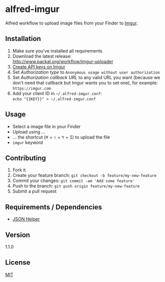 # alfred-imgur

Alfred workflow to upload image files from your Finder to [Imgur](https://imgur.com).

## Installation

1. Make sure you've installed all requirements
2. Download the latest release:  
  <http://www.packal.org/workflow/imgur-uploader>
3. [Create API keys on Imgur](http://api.imgur.com/oauth2/addclient)
 1. Set *Authorization type* to `Anonymous usage without user authorization`
 2. Set *Authorization callback URL* to any valid URL you want (because we don't need that callback but Imgur wants you to set one), for example: `https://imgur.com`
4. Add your client ID in `~/.alfred-imgur.conf`:  
  `echo "{{KEY}}" > ~/.alfred-imgur.conf`

## Usage

* Select a image file in your Finder
* Upload using ...
 * ... the shortcut (<kbd>⌘</kbd> + <kbd>⇧</kbd> + <kbd>⌥</kbd> + <kbd>I</kbd>) to upload the file
 * `imgur` keyword

## Contributing

1. Fork it
2. Create your feature branch: `git checkout -b feature/my-new-feature`
3. Commit your changes: `git commit -am 'Add some feature'`
4. Push to the branch: `git push origin feature/my-new-feature`
5. Submit a pull request

## Requirements / Dependencies

* [JSON Helper](http://www.appstore.com/mac/jsonhelperforapplescript)

## Version

1.1.0

## License

[MIT](LICENSE)

